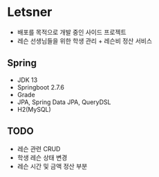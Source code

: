 # Letsner
- 배포를 목적으로 개발 중인 사이드 프로젝트
- 레슨 선생님들을 위한 학생 관리 + 레슨비 정산 서비스 

## Spring
- JDK 13
- Springboot 2.7.6
- Grade
- JPA, Spring Data JPA, QueryDSL
- H2(MySQL)

## TODO
- 레슨 관련 CRUD
- 학생 레슨 상태 변경
- 레슨 시간 및 금액 정산 부분
